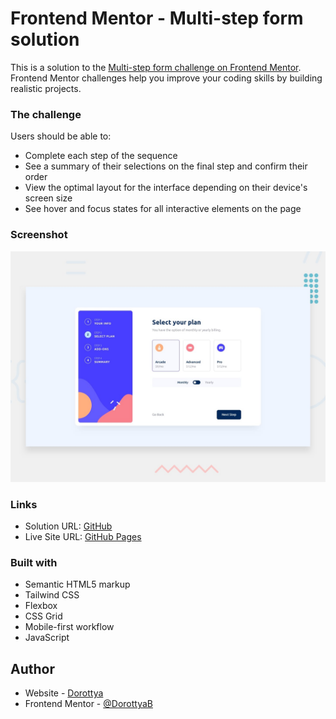 # Frontend Mentor - Multi-step form solution

This is a solution to the [Multi-step form challenge on Frontend Mentor](https://www.frontendmentor.io/challenges/multistep-form-YVAnSdqQBJ). Frontend Mentor challenges help you improve your coding skills by building realistic projects.

### The challenge

Users should be able to:

- Complete each step of the sequence
- See a summary of their selections on the final step and confirm their order
- View the optimal layout for the interface depending on their device's screen size
- See hover and focus states for all interactive elements on the page

### Screenshot

![](./desktop-preview.jpg)

### Links

- Solution URL: [GitHub](https://github.com/DorottyaB/multi-step-form)
- Live Site URL: [GitHub Pages](https://your-live-site-url.com)

### Built with

- Semantic HTML5 markup
- Tailwind CSS
- Flexbox
- CSS Grid
- Mobile-first workflow
- JavaScript

## Author

- Website - [Dorottya](https://github.com/DorottyaB)
- Frontend Mentor - [@DorottyaB](https://www.frontendmentor.io/profile/DorottyaB)
